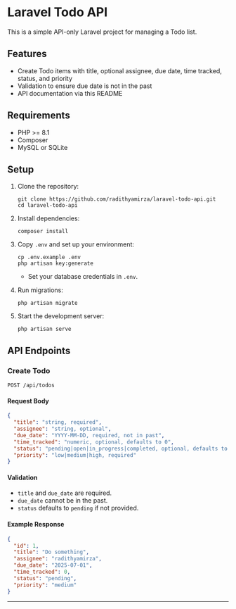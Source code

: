 # Laravel Todo API

This is a simple API-only Laravel project for managing a Todo list.

## Features

- Create Todo items with title, optional assignee, due date, time tracked, status, and priority
- Validation to ensure due date is not in the past
- API documentation via this README

## Requirements

- PHP >= 8.1
- Composer
- MySQL or SQLite

## Setup

1. Clone the repository:
    ```
    git clone https://github.com/radithyamirza/laravel-todo-api.git
    cd laravel-todo-api
    ```

2. Install dependencies:
    ```
    composer install
    ```

3. Copy `.env` and set up your environment:
    ```
    cp .env.example .env
    php artisan key:generate
    ```
    - Set your database credentials in `.env`.

4. Run migrations:
    ```
    php artisan migrate
    ```

5. Start the development server:
    ```
    php artisan serve
    ```

## API Endpoints

### Create Todo

`POST /api/todos`

#### Request Body

```json
{
  "title": "string, required",
  "assignee": "string, optional",
  "due_date": "YYYY-MM-DD, required, not in past",
  "time_tracked": "numeric, optional, defaults to 0",
  "status": "pending|open|in_progress|completed, optional, defaults to pending",
  "priority": "low|medium|high, required"
}
```

#### Validation

- `title` and `due_date` are required.
- `due_date` cannot be in the past.
- `status` defaults to `pending` if not provided.

#### Example Response

```json
{
  "id": 1,
  "title": "Do something",
  "assignee": "radithyamirza",
  "due_date": "2025-07-01",
  "time_tracked": 0,
  "status": "pending",
  "priority": "medium"
}
```

---